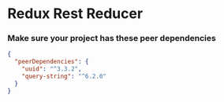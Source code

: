 # Redux Rest Reducer

### Make sure your project has these peer dependencies
```json
{
  "peerDependencies": {
    "uuid": "^3.3.2",
    "query-string": "^6.2.0"
  }
}
```

